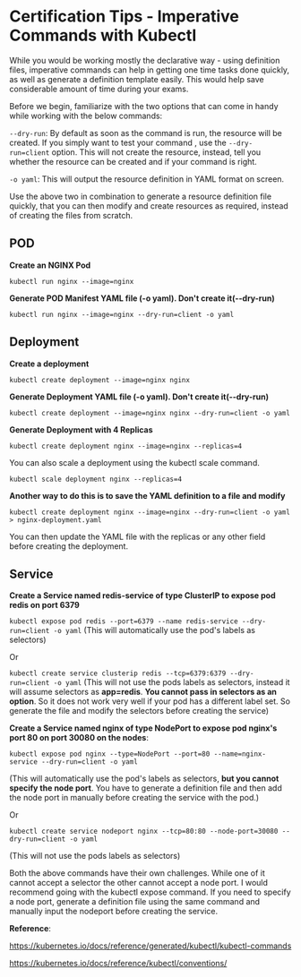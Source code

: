 # Certification Tips - Imperative Commands with Kubectl

While you would be working mostly the declarative way - using definition files, imperative commands can help in getting one time tasks done quickly, as well as generate a definition template easily. This would help save considerable amount of time during your exams.

Before we begin, familiarize with the two options that can come in handy while working with the below commands:

`--dry-run`: By default as soon as the command is run, the resource will be created. If you simply want to test your command , use the `--dry-run=client` option. This will not create the resource, instead, tell you whether the resource can be created and if your command is right.

`-o yaml`: This will output the resource definition in YAML format on screen.


Use the above two in combination to generate a resource definition file quickly, that you can then modify and create resources as required, instead of creating the files from scratch.



## POD
**Create an NGINX Pod**

`kubectl run nginx --image=nginx`

**Generate POD Manifest YAML file (-o yaml). Don't create it(--dry-run)**

`kubectl run nginx --image=nginx --dry-run=client -o yaml`

## Deployment

**Create a deployment**

`kubectl create deployment --image=nginx nginx`


**Generate Deployment YAML file (-o yaml). Don't create it(--dry-run)**

`kubectl create deployment --image=nginx nginx --dry-run=client -o yaml`


**Generate Deployment with 4 Replicas**

`kubectl create deployment nginx --image=nginx --replicas=4`


You can also scale a deployment using the kubectl scale command.

`kubectl scale deployment nginx --replicas=4`


**Another way to do this is to save the YAML definition to a file and modify**

`kubectl create deployment nginx --image=nginx --dry-run=client -o yaml > nginx-deployment.yaml`


You can then update the YAML file with the replicas or any other field before creating the deployment.


## Service

**Create a Service named redis-service of type ClusterIP to expose pod redis on port 6379**

`kubectl expose pod redis --port=6379 --name redis-service --dry-run=client -o yaml`
(This will automatically use the pod's labels as selectors)

Or

`kubectl create service clusterip redis --tcp=6379:6379 --dry-run=client -o yaml` (This will not use the pods labels as selectors, instead it will assume selectors as **app=redis**. __You cannot pass in selectors as an option__. So it does not work very well if your pod has a different label set. So generate the file and modify the selectors before creating the service)



**Create a Service named nginx of type NodePort to expose pod nginx's port 80 on port 30080 on the nodes**:

`kubectl expose pod nginx --type=NodePort --port=80 --name=nginx-service --dry-run=client -o yaml`

(This will automatically use the pod's labels as selectors, __but you cannot specify the node port__. You have to generate a definition file and then add the node port in manually before creating the service with the pod.)

Or

`kubectl create service nodeport nginx --tcp=80:80 --node-port=30080 --dry-run=client -o yaml`

(This will not use the pods labels as selectors)

Both the above commands have their own challenges. While one of it cannot accept a selector the other cannot accept a node port. I would recommend going with the kubectl expose command. If you need to specify a node port, generate a definition file using the same command and manually input the nodeport before creating the service.

**Reference**:

https://kubernetes.io/docs/reference/generated/kubectl/kubectl-commands

https://kubernetes.io/docs/reference/kubectl/conventions/
